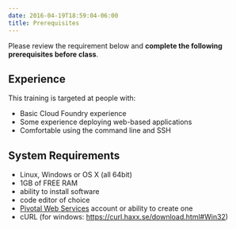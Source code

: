 ```yaml
---
date: 2016-04-19T18:59:04-06:00
title: Prerequisites
---
```


Please review the requirement below and **complete the following prerequisites before class**.  

## Experience

This training is targeted at people with:

* Basic Cloud Foundry experience  
* Some experience deploying web-based applications
* Comfortable using the command line and SSH


## System Requirements

* Linux, Windows or OS X (all 64bit)
* 1GB of FREE RAM
* ability to install software
* code editor of choice
* <a href="https://run.pivotal.io" target="_blank">Pivotal Web Services</a> account or ability to create one
* cURL (for windows: https://curl.haxx.se/download.html#Win32)
